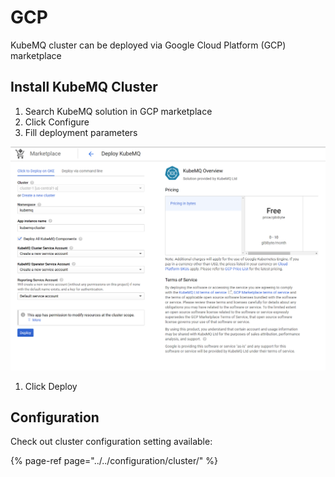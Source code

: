 # GCP

KubeMQ cluster can be deployed via Google Cloud Platform \(GCP\) marketplace

## Install KubeMQ Cluster

1. Search KubeMQ solution in GCP marketplace
2. Click Configure
3. Fill deployment parameters

![](../../.gitbook/assets/gcp-deploy-marketplace.png)

1. Click Deploy

## Configuration

Check out cluster configuration setting available:

{% page-ref page="../../configuration/cluster/" %}

